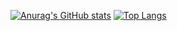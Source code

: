 [![Anurag's GitHub stats](https://github-readme-stats.vercel.app/api?username=nguyenhnghia&show_icons=True&hide=prs,issues)](https://github.com/anuraghazra/github-readme-stats)
[![Top Langs](https://github-readme-stats.vercel.app/api/top-langs/?username=nguyenhnghia&langs_count=6&card_width=445&layout=compact)](https://github.com/anuraghazra/github-readme-stats)

